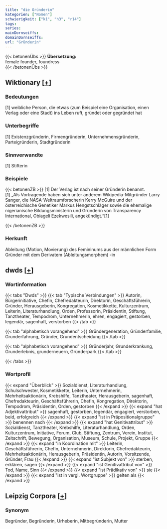 ```yaml
---
title: "die Gründerin"
kategorien: ["Nomen"]
schwierigkeit: ["k1", "h3", "r14"]
tags:
series:
mainDornseiffs:
domainDornseiffs:
url: "Gründerin"
---
```


{{< betonenÜbs >}}
**Übersetzung:**  
female founder, foundress  
{{< /betonenÜbs >}}

## Wiktionary [[+](https://de.wiktionary.org/wiki/Gründerin)]

### Bedeutungen
[1] weibliche Person, die etwas (zum Beispiel eine Organisation, einen Verlag oder eine Stadt) ins Leben ruft, gründet oder gegründet hat  

### Unterbegriffe
[1] Existenzgründerin, Firmengründerin, Unternehmensgründerin, Parteigründerin, Stadtgründerin  

### Sinnverwandte
[1] Stifterin  

### Beispiele
{{< betonenZB >}}
[1] Der Verlag ist nach seiner Gründerin benannt.  
[1] „Als Vortragende haben sich unter anderem Wikipedia-Mitgründer Larry Sanger, die NASA-Weltraumforscherin Kerry McGuire und der österreichische Genetiker Markus Hengstschläger sowie die ehemalige nigerianische Bildungsministerin und Gründerin von Transparency International, Obiageli Ezekwesili, angekündigt.“[1]  

{{< /betonenZB >}}
### Herkunft
Ableitung (Motion, Movierung) des Femininums aus der männlichen Form Gründer mit dem Derivatem (Ableitungsmorphem) -in  



## dwds [[+](https://www.dwds.de/wb/Gründerin)]

### Wortinformation
{{< tabs "Dwds" >}}
{{< tab "Typische Verbindungen" >}}
Autorin, Bürgerinitiative, Chefin, Chefredakteurin, Direktorin, Geschäftsführerin, Gründer, Herausgeberin, Kongregation, Kosmetikkette, Kulturzentrum, Leiterin, Literaturhandlung, Orden, Professorin, Präsidentin, Stiftung, Tanztheater, Tempodrom, Unternehmerin, ehren, engagiert, gestorben, legendär, sagenhaft, verstorben
{{< /tab >}}

{{< tab "alphabetisch vorangehend" >}}
Gründergeneration, Gründerfamilie, Grunderfahrung, Gründer, Grundentscheidung
{{< /tab >}}

{{< tab "alphabetisch vorangehend" >}}
Gründerjahr, Grunderkrankung, Grunderlebnis, grunderneuern, Gründerpark
{{< /tab >}}

{{< /tabs >}}

### Wortprofil
{{< expand "Überblick" >}} Sozialdienst, Literaturhandlung, Schulschwester, Kosmetikkette, Leiterin, Unternehmerin, Mehrheitsaktionärin, Krebshilfe, Tanztheater, Herausgeberin, sagenhaft, Chefredakteurin, Geschäftsführerin, Chefin, Kongregation, Direktorin, Tempodrom, Präsidentin, Orden, gestorben {{< /expand >}}
{{< expand "hat Adjektivattribut" >}} sagenhaft, gestorben, legendär, engagiert, verstorben, beid, erfolgreich {{< /expand >}}
{{< expand "ist in Präpositionalgruppe" >}} benennen nach {{< /expand >}}
{{< expand "hat Genitivattribut" >}} Sozialdienst, Tanztheater, Krebshilfe, Literaturhandlung, Orden, Kulturzentrum, Initiative, Forum, Club, Stiftung, Zentrum, Verein, Institut, Zeitschrift, Bewegung, Organisation, Museum, Schule, Projekt, Gruppe {{< /expand >}}
{{< expand "in Koordination mit" >}} Leiterin, Geschäftsführerin, Chefin, Unternehmerin, Direktorin, Chefredakteurin, Mehrheitsaktionärin, Herausgeberin, Präsidentin, Autorin, Vorsitzende, Gründer, Frau {{< /expand >}}
{{< expand "ist Subjekt von" >}} sterben, erklären, sagen {{< /expand >}}
{{< expand "ist Genitivattribut von" >}} Tod, Name, Sinn {{< /expand >}}
{{< expand "ist Prädikativ von" >}} sie {{< /expand >}}
{{< expand "ist in vergl. Wortgruppe" >}} gelten als {{< /expand >}}

## Leipzig Corpora [[+](https://corpora.uni-leipzig.de/en/res?word=Gründerin&corpusId=deu_newscrawl-public_2018)]


### Synonym
Begründer, Begründerin, Urheberin, Mitbegründerin, Mutter

